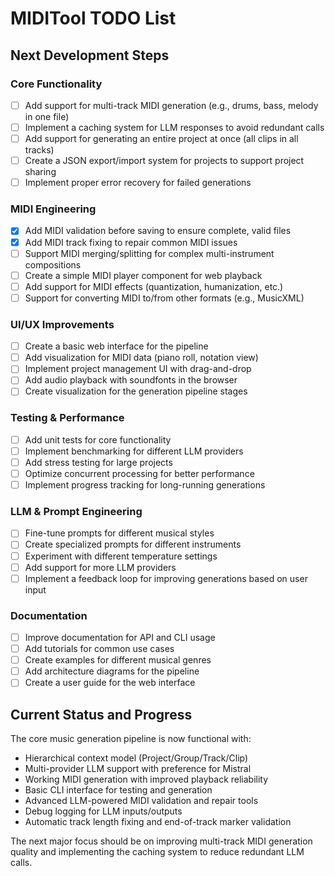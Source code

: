 # MIDITool TODO List

## Next Development Steps

### Core Functionality
- [ ] Add support for multi-track MIDI generation (e.g., drums, bass, melody in one file)
- [ ] Implement a caching system for LLM responses to avoid redundant calls
- [ ] Add support for generating an entire project at once (all clips in all tracks)
- [ ] Create a JSON export/import system for projects to support project sharing
- [ ] Implement proper error recovery for failed generations

### MIDI Engineering
- [x] Add MIDI validation before saving to ensure complete, valid files
- [x] Add MIDI track fixing to repair common MIDI issues
- [ ] Support MIDI merging/splitting for complex multi-instrument compositions
- [ ] Create a simple MIDI player component for web playback
- [ ] Add support for MIDI effects (quantization, humanization, etc.)
- [ ] Support for converting MIDI to/from other formats (e.g., MusicXML)

### UI/UX Improvements
- [ ] Create a basic web interface for the pipeline
- [ ] Add visualization for MIDI data (piano roll, notation view)
- [ ] Implement project management UI with drag-and-drop
- [ ] Add audio playback with soundfonts in the browser
- [ ] Create visualization for the generation pipeline stages

### Testing & Performance
- [ ] Add unit tests for core functionality
- [ ] Implement benchmarking for different LLM providers
- [ ] Add stress testing for large projects
- [ ] Optimize concurrent processing for better performance
- [ ] Implement progress tracking for long-running generations

### LLM & Prompt Engineering
- [ ] Fine-tune prompts for different musical styles
- [ ] Create specialized prompts for different instruments
- [ ] Experiment with different temperature settings
- [ ] Add support for more LLM providers
- [ ] Implement a feedback loop for improving generations based on user input

### Documentation
- [ ] Improve documentation for API and CLI usage
- [ ] Add tutorials for common use cases
- [ ] Create examples for different musical genres
- [ ] Add architecture diagrams for the pipeline
- [ ] Create a user guide for the web interface

## Current Status and Progress
The core music generation pipeline is now functional with:
- Hierarchical context model (Project/Group/Track/Clip)
- Multi-provider LLM support with preference for Mistral
- Working MIDI generation with improved playback reliability
- Basic CLI interface for testing and generation
- Advanced LLM-powered MIDI validation and repair tools
- Debug logging for LLM inputs/outputs
- Automatic track length fixing and end-of-track marker validation

The next major focus should be on improving multi-track MIDI generation quality and implementing the caching system to reduce redundant LLM calls.